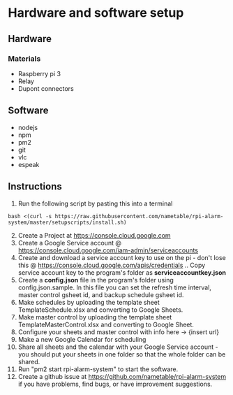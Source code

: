 # Hardware and software setup
## Hardware

### Materials
- Raspberry pi 3
- Relay
- Dupont connectors

## Software
- nodejs
- npm
- pm2
- git
- vlc
- espeak

## Instructions

1. Run the following script by pasting this into a terminal
```
bash <(curl -s https://raw.githubusercontent.com/nametable/rpi-alarm-system/master/setupscripts/install.sh)
```
2. Create a Project at https://console.cloud.google.com
3. Create a Google Service account @  https://console.cloud.google.com/iam-admin/serviceaccounts
4. Create and download a service account key to use on the pi - don't lose this @ https://console.cloud.google.com/apis/credentials
.. Copy service account key to the program's folder as **serviceaccountkey.json**
5. Create a **config.json** file in the program's folder using config.json.sample. In this file you can set the refresh time interval, master control gsheet id, and backup schedule gsheet id.
6. Make schedules by uploading the template sheet TemplateSchedule.xlsx and converting to Google Sheets.
7. Make master control by uploading the template sheet TemplateMasterControl.xlsx and converting to Google Sheet.
8. Configure your sheets and master control with info here -> {insert url}
9. Make a new Google Calendar for scheduling
10. Share all sheets and the calendar with your Google Service account - you should put your sheets in one folder so that the whole folder can be shared.
11. Run "pm2 start rpi-alarm-system" to start the software.
12. Create a github issue at https://github.com/nametable/rpi-alarm-system if you have problems, find bugs, or have improvement suggestions.